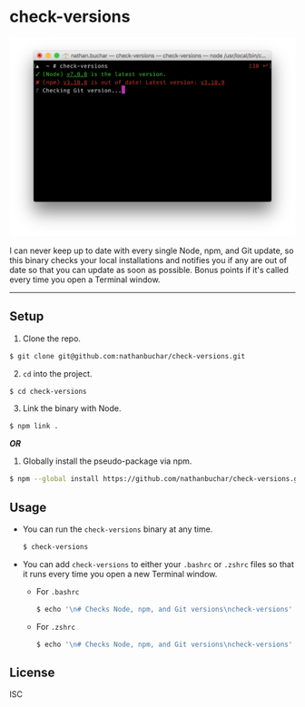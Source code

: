 # check-versions

![](/screenshots/screenshot.png)

I can never keep up to date with every single Node, npm, and Git update, so this binary checks your local installations and notifies you if any are out of date so that you can update as soon as possible. Bonus points if it's called every time you open a Terminal window.


***


## Setup

1. Clone the repo.

  ```bash
  $ git clone git@github.com:nathanbuchar/check-versions.git
  ```

2. `cd` into the project.

  ```bash
  $ cd check-versions
  ```

3. Link the binary with Node.

  ```bash
  $ npm link .
  ```

***OR***

1. Globally install the pseudo-package via npm.

  ```bash
  $ npm --global install https://github.com/nathanbuchar/check-versions.git
  ```

## Usage

* You can run the `check-versions` binary at any time.

  ```bash
  $ check-versions
  ```

* You can add `check-versions` to either your `.bashrc` or `.zshrc` files so that it runs every time you open a new Terminal window.

  * For `.bashrc`

    ```bash
    $ echo '\n# Checks Node, npm, and Git versions\ncheck-versions' >> ~/.bashrc
    ```

  * For `.zshrc`

    ```bash
    $ echo '\n# Checks Node, npm, and Git versions\ncheck-versions' >> ~/.zshrc
    ```

## License
ISC

